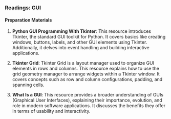 

### Readings: GUI

#### Preparation Materials

1. **Python GUI Programming With Tkinter**:
   This resource introduces Tkinter, the standard GUI toolkit for Python. It covers basics like creating windows, buttons, labels, and other GUI elements using Tkinter. Additionally, it delves into event handling and building interactive applications.

2. **Tkinter Grid**:
   Tkinter Grid is a layout manager used to organize GUI elements in rows and columns. This resource explains how to use the grid geometry manager to arrange widgets within a Tkinter window. It covers concepts such as row and column configurations, padding, and spanning cells.

3. **What Is a GUI**:
   This resource provides a broader understanding of GUIs (Graphical User Interfaces), explaining their importance, evolution, and role in modern software applications. It discusses the benefits they offer in terms of usability and interactivity.


